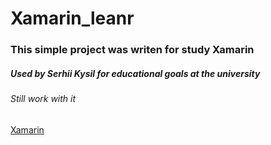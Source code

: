 # Xamarin_leanr

### This simple project was writen for study Xamarin
##### Used by Serhii Kysil for educational goals at the university

###### Still work with it

[Xamarin](https://xamarin.com)
